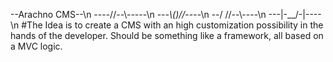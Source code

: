 --Arachno CMS--\n
----//--\\-----\n
---_\\()//_----\n
--/ //--\\-\---\n
---|-\__/-|----\n
#The Idea is to create a CMS with an high customization possibility in the hands of the developer. Should be something like a framework, all based on a MVC logic.
